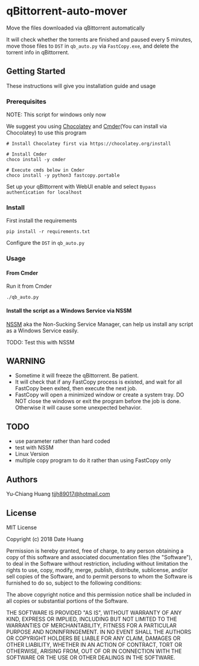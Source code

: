 # qBittorrent-auto-mover
Move the files downloaded via qBittorrent automatically

It will check whether the torrents are finished and paused every 5 minutes, move those files to `DST` in `qb_auto.py` via `FastCopy.exe`, and delete the torrent info in qBittorrent.

## Getting Started

These instructions will give you installation guide and usage

### Prerequisites

NOTE: This script for windows only now

We suggest you using [Chocolatey](https://github.com/chocolatey/choco) and [Cmder](https://github.com/cmderdev/cmder)(You can install via Chocolatey) to use this program
```
# Install Chocolatey first via https://chocolatey.org/install

# Install Cmder
choco install -y cmder

# Execute cmds below in Cmder
choco install -y python3 fastcopy.portable
```
Set up your qBittorrent with WebUI enable and select `Bypass authentication for localhost`

### Install

First install the requirements
```
pip install -r requirements.txt
```

Configure the `DST` in `qb_auto.py`

### Usage

#### From Cmder

Run it from Cmder
```
./qb_auto.py
```

#### Install the script as a Windows Service via NSSM

[NSSM](https://nssm.cc/) aka the Non-Sucking Service Manager, can help us install any script as a Windows Service easily.

TODO: Test this with NSSM

## WARNING

- Sometime it will freeze the qBittorrent. Be patient.
- It will check that if any FastCopy process is existed, and wait for all FastCopy been exited, then execute the next job.
- FastCopy will open a minimized window or create a system tray. DO NOT close the windows or exit the program before the job is done. Otherwise it will cause some unexpected behavior.

## TODO

- use parameter rather than hard coded
- test with NSSM
- Linux Version
- multiple copy program to do it rather than using FastCopy only

## Authors

Yu-Chiang Huang <tjjh89017@hotmail.com>

## License

MIT License

Copyright (c) 2018 Date Huang

Permission is hereby granted, free of charge, to any person obtaining a copy
of this software and associated documentation files (the "Software"), to deal
in the Software without restriction, including without limitation the rights
to use, copy, modify, merge, publish, distribute, sublicense, and/or sell
copies of the Software, and to permit persons to whom the Software is
furnished to do so, subject to the following conditions:

The above copyright notice and this permission notice shall be included in all
copies or substantial portions of the Software.

THE SOFTWARE IS PROVIDED "AS IS", WITHOUT WARRANTY OF ANY KIND, EXPRESS OR
IMPLIED, INCLUDING BUT NOT LIMITED TO THE WARRANTIES OF MERCHANTABILITY,
FITNESS FOR A PARTICULAR PURPOSE AND NONINFRINGEMENT. IN NO EVENT SHALL THE
AUTHORS OR COPYRIGHT HOLDERS BE LIABLE FOR ANY CLAIM, DAMAGES OR OTHER
LIABILITY, WHETHER IN AN ACTION OF CONTRACT, TORT OR OTHERWISE, ARISING FROM,
OUT OF OR IN CONNECTION WITH THE SOFTWARE OR THE USE OR OTHER DEALINGS IN THE
SOFTWARE.
